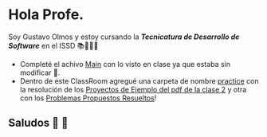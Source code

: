 # Hola Profe. 

Soy Gustavo Olmos y estoy cursando la ***Tecnicatura de Desarrollo de Software*** en el ISSD 📚📒📗📖

* Completé el achivo [Main](https://github.com/Gabriel-ISSD/clase-2-Gusta2025-droid/blob/main/src/main/java/org/example/Main.java) con lo visto en clase ya que estaba sin modificar 🤗.
* Dentro de este ClassRoom agregué una carpeta de nombre [practice](https://github.com/Gabriel-ISSD/clase-2-Gusta2025-droid/tree/main/src/practice/java)
con la resolución de los [Proyectos de Ejemplo del pdf de la clase 2](https://github.com/Gabriel-ISSD/clase-2-Gusta2025-droid/tree/main/src/practice/java/EjemplosEnClases) 
y otra con los [Problemas Propuestos Resueltos](https://github.com/Gabriel-ISSD/clase-2-Gusta2025-droid/tree/main/src/practice/java/ProblemasPropuestos)!

## Saludos 🙌 🙋
